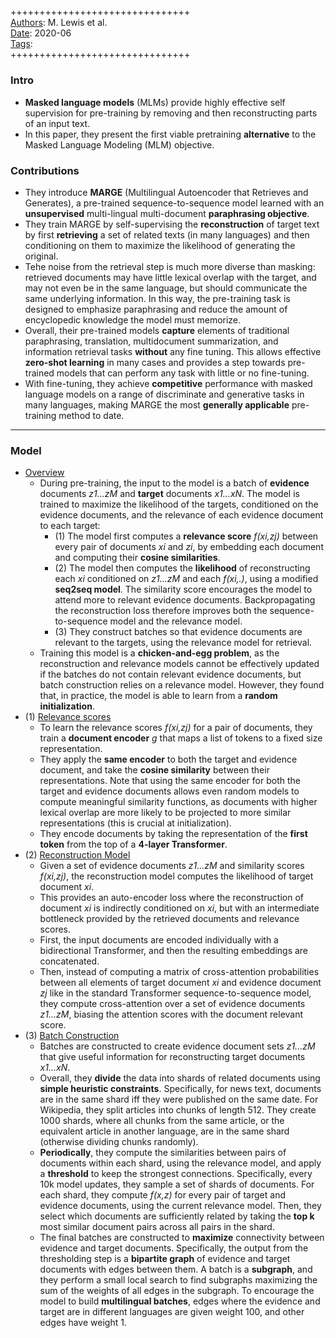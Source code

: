 ##

+++++++++++++++++++++++++++++++  
<ins>Authors</ins>: M. Lewis et al.  
<ins>Date</ins>: 2020-06  
<ins>Tags</ins>:   
+++++++++++++++++++++++++++++++  


### Intro

- **Masked language models** (MLMs) provide highly effective self supervision for pre-training by removing and then reconstructing parts of an input text.
- In this paper, they present the first viable pretraining **alternative** to the Masked Language Modeling (MLM) objective.


### Contributions

- They introduce **MARGE** (Multilingual Autoencoder that Retrieves and Generates), a pre-trained sequence-to-sequence model learned with an **unsupervised** multi-lingual multi-document **paraphrasing objective**.
- They train MARGE by self-supervising the **reconstruction** of target text by first **retrieving** a set of related texts (in many languages) and then conditioning on them to maximize the likelihood of generating the original. 
- Tehe noise from the retrieval step is much more diverse than masking: retrieved documents may have little lexical overlap with the target, and may not even be in the same language, but should communicate the same underlying information. In this way, the pre-training task is designed to emphasize paraphrasing and reduce the amount of encyclopedic knowledge the model must memorize.
- Overall, their pre-trained models **capture** elements of traditional paraphrasing, translation, multidocument summarization, and information retrieval tasks **without** any fine tuning. This allows effective **zero-shot learning** in many cases and provides a step towards pre-trained models that can perform any task with little or no fine-tuning.
- With fine-tuning, they achieve **competitive** performance with masked language models on a range of discriminate and generative tasks in many languages, making MARGE the most **generally applicable** pre-training method to date.

***

### Model

- <ins>Overview</ins>
  - During pre-training, the input to the model is a batch of **evidence** documents *z1...zM* and **target** documents *x1...xN*. The model is trained to maximize the likelihood of the targets, conditioned on the evidence documents, and the relevance of each evidence document to each target:
    - (1) The model first computes a **relevance score** *f(xi,zj)* between every pair of documents *xi* and *zi*, by embedding each document and computing their **cosine similarities**.
    - (2) The model then computes the **likelihood** of reconstructing each *xi* conditioned on *z1...zM* and each *f(xi,.)*, using a modified **seq2seq model**. The similarity score encourages the model to attend more to relevant evidence documents. Backpropagating the reconstruction loss therefore improves both the sequence-to-sequence model and the relevance model.
    - (3) They construct batches so that evidence documents are relevant to the targets, using the relevance model for retrieval.
  - Training this model is a **chicken-and-egg problem**, as the reconstruction and relevance models cannot be effectively updated if the batches do not contain relevant evidence documents, but batch construction relies on a relevance model. However, they found that, in practice, the model is able to learn from a **random initialization**.
- (1) <ins>Relevance scores</ins>
  - To learn the relevance scores *f(xi,zj)* for a pair of documents, they train a **document encoder** *g* that maps a list of tokens to a fixed size representation.
  - They apply the **same encoder** to both the target and evidence document, and take the **cosine similarity** between their representations. Note that using the same encoder for both the target and evidence documents allows even random models to compute meaningful similarity functions, as documents with higher lexical overlap are more likely to be projected to more similar representations (this is crucial at initialization).
  - They encode documents by taking the representation of the **first token** from the top of a **4-layer Transformer**.
- (2) <ins>Reconstruction Model</ins>
  - Given a set of evidence documents *z1...zM* and similarity scores *f(xi,zj)*, the reconstruction model computes the likelihood of target document *xi*.
  - This provides an auto-encoder loss where the reconstruction of document *xi* is indirectly conditioned on *xi*, but with an intermediate bottleneck provided by the retrieved documents and relevance scores.
  - First, the input documents are encoded individually with a bidirectional Transformer, and then the resulting embeddings are concatenated.
  - Then, instead of computing a matrix of cross-attention probabilities between all elements of target document *xi* and evidence document *zj* like in the standard Transformer sequence-to-sequence model, they compute cross-attention over a set of evidence documents *z1...zM*, biasing the attention scores with the document relevant score.
- (3) <ins>Batch Construction</ins>
  - Batches are constructed to create evidence document sets *z1...zM* that give useful information for reconstructing target documents *x1...xN*.
  - Overall, they **divide** the data into shards of related documents using **simple heuristic constraints**. Specifically, for news text, documents are in the same shard iff they were published on the same date. For Wikipedia, they split articles into chunks of length 512. They create 1000 shards, where all chunks from the same article, or the equivalent article in another language, are in the same shard (otherwise dividing chunks randomly).
  - **Periodically**, they compute the similarities between pairs of documents within each shard, using the relevance model, and apply a **threshold** to keep the strongest connections. Specifically, every 10k model updates, they sample a set of shards of documents. For each shard, they compute *f(x,z)* for every pair of target and evidence documents, using the current relevance model. Then, they select which documents are sufficiently related by taking the **top k** most similar document pairs across all pairs in the shard.
  - The final batches are constructed to **maximize** connectivity between evidence and target documents. Specifically, the output from the thresholding step is a **bipartite graph** of evidence and target documents with edges between them. A batch is a **subgraph**, and they perform a small local search to find subgraphs maximizing the sum of the weights of all edges in the subgraph. To encourage the model to build **multilingual batches**, edges where the evidence and target are in different languages are given weight 100, and other edges have weight 1.
  
